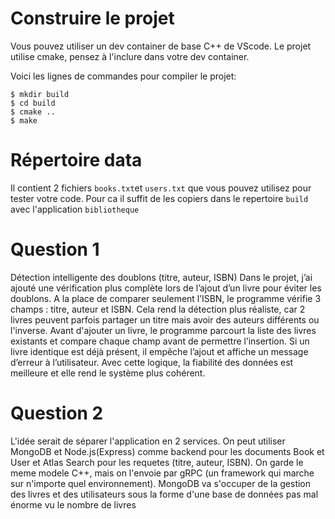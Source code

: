 # Construire le projet
Vous pouvez utiliser un dev container de base C++ de VScode.
Le projet utilise cmake, pensez à l'inclure dans votre dev container.

Voici les lignes de commandes pour compiler le projet:
```
$ mkdir build
$ cd build
$ cmake ..
$ make
```

# Répertoire data

Il contient 2 fichiers `books.txt`et `users.txt` que vous pouvez utilisez pour tester votre code.
Pour ca il suffit de les copiers dans le repertoire `build` avec l'application `bibliotheque`

# Question 1
Détection intelligente des doublons (titre, auteur, ISBN)
Dans le projet, j’ai ajouté une vérification plus complète lors de l’ajout d’un livre pour éviter les doublons. A la place de comparer seulement l’ISBN, le programme vérifie 3 champs : titre, auteur et ISBN. Cela rend la détection plus réaliste, car 2 livres peuvent parfois partager un titre mais avoir des auteurs différents ou l'inverse. Avant d'ajouter un livre, le programme parcourt la liste des livres existants et compare chaque champ avant de permettre l’insertion. Si un livre identique est déjà présent, il empêche l’ajout et affiche un message d’erreur à l’utilisateur. Avec cette logique, la fiabilité des données est meilleure et elle rend le système plus cohérent.

# Question 2
L'idée serait de séparer l'application en 2 services. On peut utiliser MongoDB et Node.js(Express) comme backend pour les documents Book et User et Atlas Search pour les requetes (titre, auteur, ISBN). On garde le meme modele C++, mais on l'envoie par gRPC (un framework qui marche sur n'importe quel environnement). MongoDB va s'occuper de la gestion des livres et des utilisateurs sous la forme d'une base de données pas mal énorme vu le nombre de livres